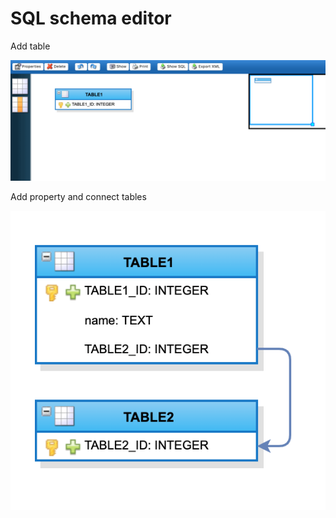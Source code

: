 # SQL schema editor

Add table

![Select region](../images/examples/sql-editor/sql-editor-1.png "Select region")

Add property and connect tables

![Select region](../images/examples/sql-editor/sql-editor-2.png "Select region")

